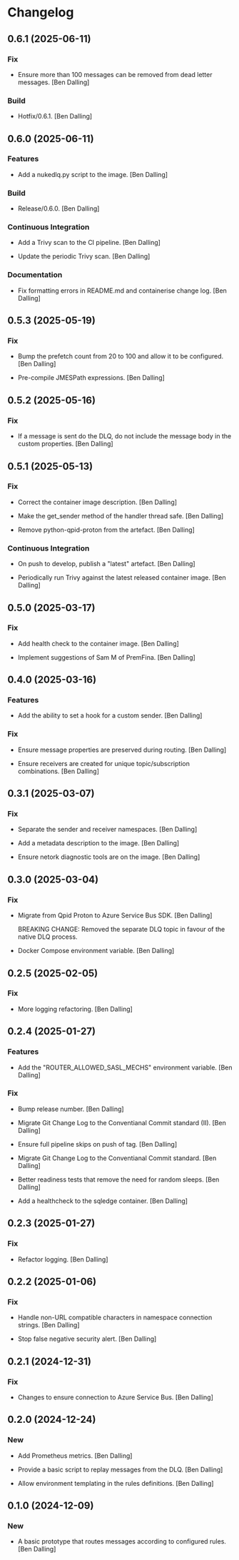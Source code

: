 # Changelog


## 0.6.1 (2025-06-11)

### Fix

* Ensure more than 100 messages can be removed from dead letter messages. [Ben Dalling]

### Build

* Hotfix/0.6.1. [Ben Dalling]


## 0.6.0 (2025-06-11)

### Features

* Add a nukedlq.py script to the image. [Ben Dalling]

### Build

* Release/0.6.0. [Ben Dalling]

### Continuous Integration

* Add a Trivy scan to the CI pipeline. [Ben Dalling]

* Update the periodic Trivy scan. [Ben Dalling]

### Documentation

* Fix formatting errors in README.md and containerise change log. [Ben Dalling]


## 0.5.3 (2025-05-19)

### Fix

* Bump the prefetch count from 20 to 100 and allow it to be configured. [Ben Dalling]

* Pre-compile JMESPath expressions. [Ben Dalling]


## 0.5.2 (2025-05-16)

### Fix

* If a message is sent do the DLQ, do not include the message body in the custom properties. [Ben Dalling]


## 0.5.1 (2025-05-13)

### Fix

* Correct the container image description. [Ben Dalling]

* Make the get_sender method of the handler thread safe. [Ben Dalling]

* Remove python-qpid-proton from the artefact. [Ben Dalling]

### Continuous Integration

* On push to develop, publish a "latest" artefact. [Ben Dalling]

* Periodically run Trivy against the latest released container image. [Ben Dalling]


## 0.5.0 (2025-03-17)

### Fix

* Add health check to the container image. [Ben Dalling]

* Implement suggestions of Sam M of PremFina. [Ben Dalling]


## 0.4.0 (2025-03-16)

### Features

* Add the ability to set a hook for a custom sender. [Ben Dalling]

### Fix

* Ensure message properties are preserved during routing. [Ben Dalling]

* Ensure receivers are created for unique topic/subscription combinations. [Ben Dalling]


## 0.3.1 (2025-03-07)

### Fix

* Separate the sender and receiver namespaces. [Ben Dalling]

* Add a metadata description to the image. [Ben Dalling]

* Ensure netork diagnostic tools are on the image. [Ben Dalling]


## 0.3.0 (2025-03-04)

### Fix

* Migrate from Qpid Proton to Azure Service Bus SDK. [Ben Dalling]

  BREAKING CHANGE: Removed the separate DLQ topic in favour of the
  native DLQ process.

* Docker Compose environment variable. [Ben Dalling]


## 0.2.5 (2025-02-05)

### Fix

* More logging refactoring. [Ben Dalling]


## 0.2.4 (2025-01-27)

### Features

* Add the "ROUTER_ALLOWED_SASL_MECHS" environment variable. [Ben Dalling]

### Fix

* Bump release number. [Ben Dalling]

* Migrate Git Change Log to the Conventianal Commit standard (II). [Ben Dalling]

* Ensure full pipeline skips on push of tag. [Ben Dalling]

* Migrate Git Change Log to the Conventianal Commit standard. [Ben Dalling]

* Better readiness tests that remove the need for random sleeps. [Ben Dalling]

* Add a healthcheck to the sqledge container. [Ben Dalling]


## 0.2.3 (2025-01-27)

### Fix

* Refactor logging. [Ben Dalling]


## 0.2.2 (2025-01-06)

### Fix

* Handle non-URL compatible characters in namespace connection strings. [Ben Dalling]

* Stop false negative security alert. [Ben Dalling]


## 0.2.1 (2024-12-31)

### Fix

* Changes to ensure connection to Azure Service Bus. [Ben Dalling]


## 0.2.0 (2024-12-24)

### New

* Add Prometheus metrics. [Ben Dalling]

* Provide a basic script to replay messages from the DLQ. [Ben Dalling]

* Allow environment templating in the rules definitions. [Ben Dalling]


## 0.1.0 (2024-12-09)

### New

* A basic prototype that routes messages according to configured rules. [Ben Dalling]


